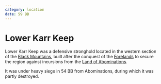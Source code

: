 ```yaml
---
category: location
date: 59 BB
---
```


# Lower Karr Keep

Lower Karr Keep was a defensive stronghold located in the western section of the [Black Mountains](/wiki/geography/eides/land-of-abominations/Black-Mountains.md), built after the conquest of the [Forelands](/wiki/geography/eides/arch-god-kingdom/Forelands.md) to secure the region against incursions from the [Land of Abominations](/wiki/geography/eides/Land-of-Abominations.md).

It was under heavy siege in 54 BB from Abominations, during which it was partly destroyed.